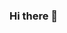 ### Hi there 👋

<!--
**SLyin/SLyin** is a ✨ _special_ ✨ repository because its `README.md` (this file) appears on your GitHub prof

Here are some ideas to get you started:

- 🔭 I’m currently working on ...
- 🌱 I’m currently learning ...
- 👯 I’m looking to collaborate on ...
- 🤔 I’m looking for help with ...
- 💬 Ask me about ...
- 📫 How to reach me: ...
- 😄 Pronoun

- ⚡ Fun fact: ...
->大家好，我很高兴来到GitHub。
我是SLyin，来自中国河北，喜欢听音乐，弹琴，打游戏（σﾟ∀ﾟ）σ

自认为他人好而做的事情  并不一定正确
